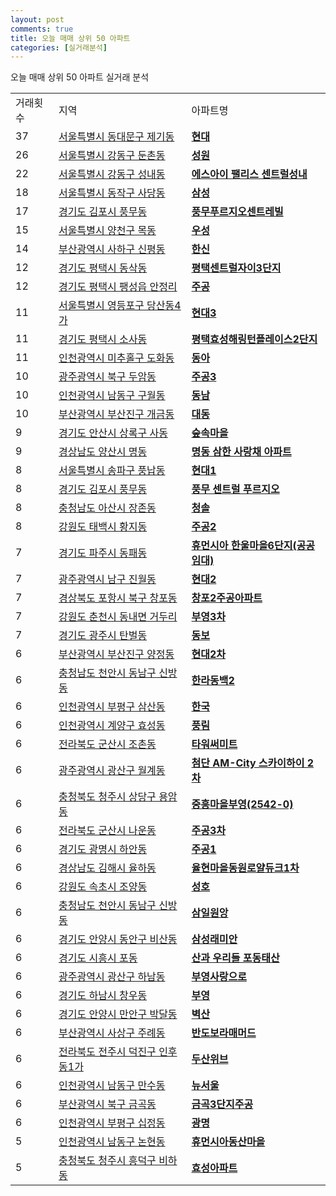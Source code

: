 ```yaml
---
layout: post
comments: true
title: 오늘 매매 상위 50 아파트
categories: [실거래분석]
---
```


오늘 매매 상위 50 아파트 실거래 분석

<table>
  <tr>
    <td>거래횟수</td>
    <td>지역</td>
    <td>아파트명</td>
  </tr>

  <tr>
    <td>37</td>
    <td><a href="/실거래가/2021/06/04/11230.html">서울특별시 동대문구 제기동</a></td>
    <td colspan="4" style="font-weight: bold;"><a href="https://search.naver.com/search.naver?query=제기동 현대">현대</a></td>
  </tr>

  <tr>
    <td>26</td>
    <td><a href="/실거래가/2021/06/04/11740.html">서울특별시 강동구 둔촌동</a></td>
    <td colspan="4" style="font-weight: bold;"><a href="https://search.naver.com/search.naver?query=둔촌동 성원">성원</a></td>
  </tr>

  <tr>
    <td>22</td>
    <td><a href="/실거래가/2021/06/04/11740.html">서울특별시 강동구 성내동</a></td>
    <td colspan="4" style="font-weight: bold;"><a href="https://search.naver.com/search.naver?query=성내동 에스아이 팰리스 센트럴성내">에스아이 팰리스 센트럴성내</a></td>
  </tr>

  <tr>
    <td>18</td>
    <td><a href="/실거래가/2021/06/04/11590.html">서울특별시 동작구 사당동</a></td>
    <td colspan="4" style="font-weight: bold;"><a href="https://search.naver.com/search.naver?query=사당동 삼성">삼성</a></td>
  </tr>

  <tr>
    <td>17</td>
    <td><a href="/실거래가/2021/06/04/41570.html">경기도 김포시 풍무동</a></td>
    <td colspan="4" style="font-weight: bold;"><a href="https://search.naver.com/search.naver?query=풍무동 풍무푸르지오센트레빌">풍무푸르지오센트레빌</a></td>
  </tr>

  <tr>
    <td>15</td>
    <td><a href="/실거래가/2021/06/04/11470.html">서울특별시 양천구 목동</a></td>
    <td colspan="4" style="font-weight: bold;"><a href="https://search.naver.com/search.naver?query=목동 우성">우성</a></td>
  </tr>

  <tr>
    <td>14</td>
    <td><a href="/실거래가/2021/06/04/26380.html">부산광역시 사하구 신평동</a></td>
    <td colspan="4" style="font-weight: bold;"><a href="https://search.naver.com/search.naver?query=신평동 한신">한신</a></td>
  </tr>

  <tr>
    <td>12</td>
    <td><a href="/실거래가/2021/06/04/41220.html">경기도 평택시 동삭동</a></td>
    <td colspan="4" style="font-weight: bold;"><a href="https://search.naver.com/search.naver?query=동삭동 평택센트럴자이3단지">평택센트럴자이3단지</a></td>
  </tr>

  <tr>
    <td>12</td>
    <td><a href="/실거래가/2021/06/04/41220.html">경기도 평택시 팽성읍 안정리</a></td>
    <td colspan="4" style="font-weight: bold;"><a href="https://search.naver.com/search.naver?query=팽성읍 안정리 주공">주공</a></td>
  </tr>

  <tr>
    <td>11</td>
    <td><a href="/실거래가/2021/06/04/11560.html">서울특별시 영등포구 당산동4가</a></td>
    <td colspan="4" style="font-weight: bold;"><a href="https://search.naver.com/search.naver?query=당산동4가 현대3">현대3</a></td>
  </tr>

  <tr>
    <td>11</td>
    <td><a href="/실거래가/2021/06/04/41220.html">경기도 평택시 소사동</a></td>
    <td colspan="4" style="font-weight: bold;"><a href="https://search.naver.com/search.naver?query=소사동 평택효성해링턴플레이스2단지">평택효성해링턴플레이스2단지</a></td>
  </tr>

  <tr>
    <td>11</td>
    <td><a href="/실거래가/2021/06/04/28177.html">인천광역시 미추홀구 도화동</a></td>
    <td colspan="4" style="font-weight: bold;"><a href="https://search.naver.com/search.naver?query=도화동 동아">동아</a></td>
  </tr>

  <tr>
    <td>10</td>
    <td><a href="/실거래가/2021/06/04/29170.html">광주광역시 북구 두암동</a></td>
    <td colspan="4" style="font-weight: bold;"><a href="https://search.naver.com/search.naver?query=두암동 주공3">주공3</a></td>
  </tr>

  <tr>
    <td>10</td>
    <td><a href="/실거래가/2021/06/04/28200.html">인천광역시 남동구 구월동</a></td>
    <td colspan="4" style="font-weight: bold;"><a href="https://search.naver.com/search.naver?query=구월동 동남">동남</a></td>
  </tr>

  <tr>
    <td>10</td>
    <td><a href="/실거래가/2021/06/04/26230.html">부산광역시 부산진구 개금동</a></td>
    <td colspan="4" style="font-weight: bold;"><a href="https://search.naver.com/search.naver?query=개금동 대동">대동</a></td>
  </tr>

  <tr>
    <td>9</td>
    <td><a href="/실거래가/2021/06/04/41271.html">경기도 안산시 상록구 사동</a></td>
    <td colspan="4" style="font-weight: bold;"><a href="https://search.naver.com/search.naver?query=사동 숲속마을">숲속마을</a></td>
  </tr>

  <tr>
    <td>9</td>
    <td><a href="/실거래가/2021/06/04/48330.html">경상남도 양산시 명동</a></td>
    <td colspan="4" style="font-weight: bold;"><a href="https://search.naver.com/search.naver?query=명동 명동 삼한 사랑채 아파트">명동 삼한 사랑채 아파트</a></td>
  </tr>

  <tr>
    <td>8</td>
    <td><a href="/실거래가/2021/06/04/11710.html">서울특별시 송파구 풍납동</a></td>
    <td colspan="4" style="font-weight: bold;"><a href="https://search.naver.com/search.naver?query=풍납동 현대1">현대1</a></td>
  </tr>

  <tr>
    <td>8</td>
    <td><a href="/실거래가/2021/06/04/41570.html">경기도 김포시 풍무동</a></td>
    <td colspan="4" style="font-weight: bold;"><a href="https://search.naver.com/search.naver?query=풍무동 풍무 센트럴 푸르지오">풍무 센트럴 푸르지오</a></td>
  </tr>

  <tr>
    <td>8</td>
    <td><a href="/실거래가/2021/06/04/44200.html">충청남도 아산시 장존동</a></td>
    <td colspan="4" style="font-weight: bold;"><a href="https://search.naver.com/search.naver?query=장존동 청솔">청솔</a></td>
  </tr>

  <tr>
    <td>8</td>
    <td><a href="/실거래가/2021/06/04/42190.html">강원도 태백시 황지동</a></td>
    <td colspan="4" style="font-weight: bold;"><a href="https://search.naver.com/search.naver?query=황지동 주공2">주공2</a></td>
  </tr>

  <tr>
    <td>7</td>
    <td><a href="/실거래가/2021/06/04/41480.html">경기도 파주시 동패동</a></td>
    <td colspan="4" style="font-weight: bold;"><a href="https://search.naver.com/search.naver?query=동패동 휴먼시아 한울마을6단지(공공임대)">휴먼시아 한울마을6단지(공공임대)</a></td>
  </tr>

  <tr>
    <td>7</td>
    <td><a href="/실거래가/2021/06/04/29155.html">광주광역시 남구 진월동</a></td>
    <td colspan="4" style="font-weight: bold;"><a href="https://search.naver.com/search.naver?query=진월동 현대2">현대2</a></td>
  </tr>

  <tr>
    <td>7</td>
    <td><a href="/실거래가/2021/06/04/47113.html">경상북도 포항시 북구 창포동</a></td>
    <td colspan="4" style="font-weight: bold;"><a href="https://search.naver.com/search.naver?query=창포동 창포2주공아파트">창포2주공아파트</a></td>
  </tr>

  <tr>
    <td>7</td>
    <td><a href="/실거래가/2021/06/04/42110.html">강원도 춘천시 동내면 거두리</a></td>
    <td colspan="4" style="font-weight: bold;"><a href="https://search.naver.com/search.naver?query=동내면 거두리 부영3차">부영3차</a></td>
  </tr>

  <tr>
    <td>7</td>
    <td><a href="/실거래가/2021/06/04/41610.html">경기도 광주시 탄벌동</a></td>
    <td colspan="4" style="font-weight: bold;"><a href="https://search.naver.com/search.naver?query=탄벌동 동보">동보</a></td>
  </tr>

  <tr>
    <td>6</td>
    <td><a href="/실거래가/2021/06/04/26230.html">부산광역시 부산진구 양정동</a></td>
    <td colspan="4" style="font-weight: bold;"><a href="https://search.naver.com/search.naver?query=양정동 현대2차">현대2차</a></td>
  </tr>

  <tr>
    <td>6</td>
    <td><a href="/실거래가/2021/06/04/44131.html">충청남도 천안시 동남구 신방동</a></td>
    <td colspan="4" style="font-weight: bold;"><a href="https://search.naver.com/search.naver?query=신방동 한라동백2">한라동백2</a></td>
  </tr>

  <tr>
    <td>6</td>
    <td><a href="/실거래가/2021/06/04/28237.html">인천광역시 부평구 삼산동</a></td>
    <td colspan="4" style="font-weight: bold;"><a href="https://search.naver.com/search.naver?query=삼산동 한국">한국</a></td>
  </tr>

  <tr>
    <td>6</td>
    <td><a href="/실거래가/2021/06/04/28245.html">인천광역시 계양구 효성동</a></td>
    <td colspan="4" style="font-weight: bold;"><a href="https://search.naver.com/search.naver?query=효성동 풍림">풍림</a></td>
  </tr>

  <tr>
    <td>6</td>
    <td><a href="/실거래가/2021/06/04/45130.html">전라북도 군산시 조촌동</a></td>
    <td colspan="4" style="font-weight: bold;"><a href="https://search.naver.com/search.naver?query=조촌동 타워써미트">타워써미트</a></td>
  </tr>

  <tr>
    <td>6</td>
    <td><a href="/실거래가/2021/06/04/29200.html">광주광역시 광산구 월계동</a></td>
    <td colspan="4" style="font-weight: bold;"><a href="https://search.naver.com/search.naver?query=월계동 첨단 AM-City 스카이하이 2차">첨단 AM-City 스카이하이 2차</a></td>
  </tr>

  <tr>
    <td>6</td>
    <td><a href="/실거래가/2021/06/04/43111.html">충청북도 청주시 상당구 용암동</a></td>
    <td colspan="4" style="font-weight: bold;"><a href="https://search.naver.com/search.naver?query=용암동 중흥마을부영(2542-0)">중흥마을부영(2542-0)</a></td>
  </tr>

  <tr>
    <td>6</td>
    <td><a href="/실거래가/2021/06/04/45130.html">전라북도 군산시 나운동</a></td>
    <td colspan="4" style="font-weight: bold;"><a href="https://search.naver.com/search.naver?query=나운동 주공3차">주공3차</a></td>
  </tr>

  <tr>
    <td>6</td>
    <td><a href="/실거래가/2021/06/04/41210.html">경기도 광명시 하안동</a></td>
    <td colspan="4" style="font-weight: bold;"><a href="https://search.naver.com/search.naver?query=하안동 주공1">주공1</a></td>
  </tr>

  <tr>
    <td>6</td>
    <td><a href="/실거래가/2021/06/04/48250.html">경상남도 김해시 율하동</a></td>
    <td colspan="4" style="font-weight: bold;"><a href="https://search.naver.com/search.naver?query=율하동 율현마을동원로얄듀크1차">율현마을동원로얄듀크1차</a></td>
  </tr>

  <tr>
    <td>6</td>
    <td><a href="/실거래가/2021/06/04/42210.html">강원도 속초시 조양동</a></td>
    <td colspan="4" style="font-weight: bold;"><a href="https://search.naver.com/search.naver?query=조양동 성호">성호</a></td>
  </tr>

  <tr>
    <td>6</td>
    <td><a href="/실거래가/2021/06/04/44131.html">충청남도 천안시 동남구 신방동</a></td>
    <td colspan="4" style="font-weight: bold;"><a href="https://search.naver.com/search.naver?query=신방동 삼일원앙">삼일원앙</a></td>
  </tr>

  <tr>
    <td>6</td>
    <td><a href="/실거래가/2021/06/04/41173.html">경기도 안양시 동안구 비산동</a></td>
    <td colspan="4" style="font-weight: bold;"><a href="https://search.naver.com/search.naver?query=비산동 삼성래미안">삼성래미안</a></td>
  </tr>

  <tr>
    <td>6</td>
    <td><a href="/실거래가/2021/06/04/41390.html">경기도 시흥시 포동</a></td>
    <td colspan="4" style="font-weight: bold;"><a href="https://search.naver.com/search.naver?query=포동 산과 우리들 포동태산">산과 우리들 포동태산</a></td>
  </tr>

  <tr>
    <td>6</td>
    <td><a href="/실거래가/2021/06/04/29200.html">광주광역시 광산구 하남동</a></td>
    <td colspan="4" style="font-weight: bold;"><a href="https://search.naver.com/search.naver?query=하남동 부영사랑으로">부영사랑으로</a></td>
  </tr>

  <tr>
    <td>6</td>
    <td><a href="/실거래가/2021/06/04/41450.html">경기도 하남시 창우동</a></td>
    <td colspan="4" style="font-weight: bold;"><a href="https://search.naver.com/search.naver?query=창우동 부영">부영</a></td>
  </tr>

  <tr>
    <td>6</td>
    <td><a href="/실거래가/2021/06/04/41171.html">경기도 안양시 만안구 박달동</a></td>
    <td colspan="4" style="font-weight: bold;"><a href="https://search.naver.com/search.naver?query=박달동 벽산">벽산</a></td>
  </tr>

  <tr>
    <td>6</td>
    <td><a href="/실거래가/2021/06/04/26530.html">부산광역시 사상구 주례동</a></td>
    <td colspan="4" style="font-weight: bold;"><a href="https://search.naver.com/search.naver?query=주례동 반도보라매머드">반도보라매머드</a></td>
  </tr>

  <tr>
    <td>6</td>
    <td><a href="/실거래가/2021/06/04/45113.html">전라북도 전주시 덕진구 인후동1가</a></td>
    <td colspan="4" style="font-weight: bold;"><a href="https://search.naver.com/search.naver?query=인후동1가 두산위브">두산위브</a></td>
  </tr>

  <tr>
    <td>6</td>
    <td><a href="/실거래가/2021/06/04/28200.html">인천광역시 남동구 만수동</a></td>
    <td colspan="4" style="font-weight: bold;"><a href="https://search.naver.com/search.naver?query=만수동 뉴서울">뉴서울</a></td>
  </tr>

  <tr>
    <td>6</td>
    <td><a href="/실거래가/2021/06/04/26320.html">부산광역시 북구 금곡동</a></td>
    <td colspan="4" style="font-weight: bold;"><a href="https://search.naver.com/search.naver?query=금곡동 금곡3단지주공">금곡3단지주공</a></td>
  </tr>

  <tr>
    <td>6</td>
    <td><a href="/실거래가/2021/06/04/28237.html">인천광역시 부평구 십정동</a></td>
    <td colspan="4" style="font-weight: bold;"><a href="https://search.naver.com/search.naver?query=십정동 광명">광명</a></td>
  </tr>

  <tr>
    <td>5</td>
    <td><a href="/실거래가/2021/06/04/28200.html">인천광역시 남동구 논현동</a></td>
    <td colspan="4" style="font-weight: bold;"><a href="https://search.naver.com/search.naver?query=논현동 휴먼시아동산마을">휴먼시아동산마을</a></td>
  </tr>

  <tr>
    <td>5</td>
    <td><a href="/실거래가/2021/06/04/43113.html">충청북도 청주시 흥덕구 비하동</a></td>
    <td colspan="4" style="font-weight: bold;"><a href="https://search.naver.com/search.naver?query=비하동 효성아파트">효성아파트</a></td>
  </tr>

</table>
